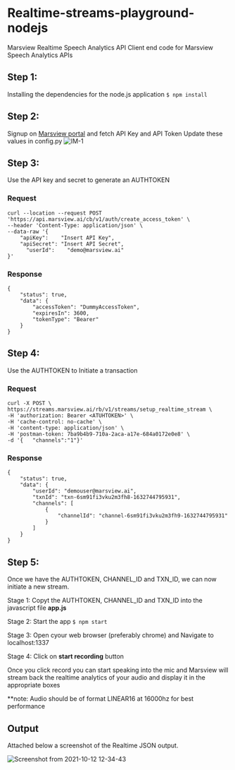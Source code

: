 # Realtime-streams-playground-nodejs
Marsview Realtime Speech Analytics API
Client end code for Marsview Speech Analytics APIs

## Step 1:
Installing the dependencies for the node.js application
  ```$ npm install ```

## Step 2:
Signup on [Marsview portal](app.marsview.ai) and fetch API Key and API Token
Update these values in config.py
![IM-1](https://gblobscdn.gitbook.com/assets%2F-MaxSab-_c4clZreM9ft%2F-McUJSnRlslrM7wCcAdb%2F-McUJx4lF7WPJBxCsk4o%2FScreenshot%202021-06-18%20at%207.02.35%20PM.png?alt=media&token=c466bae4-6b04-4b85-b1eb-4ed02a169538)

## Step 3:
Use the API key and secret to generate an AUTHTOKEN

### Request
```
curl --location --request POST 'https://api.marsview.ai/cb/v1/auth/create_access_token' \
--header 'Content-Type: application/json' \
--data-raw '{
    "apiKey":    "Insert API Key",
    "apiSecret": "Insert API Secret",
	  "userId":    "demo@marsview.ai"
}'
```

### Response
```
{
    "status": true,
    "data": {
        "accessToken": "DummyAccessToken",
        "expiresIn": 3600,
        "tokenType": "Bearer"
    }
}
```

## Step 4:
Use the AUTHTOKEN to Initiate a transaction

### Request
```
curl -X POST \  https://streams.marsview.ai/rb/v1/streams/setup_realtime_stream \ 
-H 'authorization: Bearer <ATUHTOKEN>' \ 
-H 'cache-control: no-cache' \  
-H 'content-type: application/json' \  
-H 'postman-token: 7ba9b4b9-710a-2aca-a17e-684a0172e0e8' \  
-d '{	"channels":"1"}'
```
### Response

```
{
    "status": true,
    "data": {
        "userId": "demouser@marsview.ai",
        "txnId": "txn-6sm91fi3vku2m3fh8-1632744795931",
        "channels": [
            {
                "channelId": "channel-6sm91fi3vku2m3fh9-1632744795931"
            }
        ]
    }
}
```
## Step 5:
Once we have the AUTHTOKEN, CHANNEL_ID and TXN_ID, we can now initiate a new stream.
  
  Stage 1: Copyt the AUTHTOKEN, CHANNEL_ID and TXN_ID into the javascript file **app.js**
  
  Stage 2: Start the app
  ```$ npm start```
  
  Stage 3: Open cyour web browser (preferably chrome) and Navigate to localhost:1337
  
  Stage 4: Click on **start recording** button
  
 Once you click record you can start speaking into the mic and Marsview will stream back the realtime analytics of your audio and display it in the appropriate boxes
 
 **note: Audio should be of format LINEAR16 at 16000hz for best performance
 
 ## Output
 Attached below a screenshot of the Realtime JSON output.

![Screenshot from 2021-10-12 12-34-43](https://user-images.githubusercontent.com/89686378/136908036-310271cb-52b9-41b2-a719-1feb0dcf1027.png)
